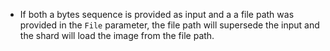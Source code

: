- If both a bytes sequence is provided as input and a a file path was provided in the `File` parameter, the file path will supersede the input and the shard will load the image from the file path.